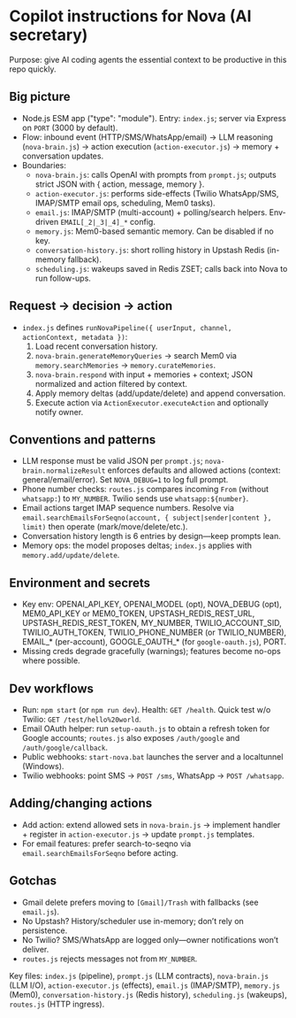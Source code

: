# Copilot instructions for Nova (AI secretary)

Purpose: give AI coding agents the essential context to be productive in this repo quickly.

## Big picture
- Node.js ESM app ("type": "module"). Entry: `index.js`; server via Express on `PORT` (3000 by default).
- Flow: inbound event (HTTP/SMS/WhatsApp/email) → LLM reasoning (`nova-brain.js`) → action execution (`action-executor.js`) → memory + conversation updates.
- Boundaries:
  - `nova-brain.js`: calls OpenAI with prompts from `prompt.js`; outputs strict JSON with { action, message, memory }.
  - `action-executor.js`: performs side-effects (Twilio WhatsApp/SMS, IMAP/SMTP email ops, scheduling, Mem0 tasks).
  - `email.js`: IMAP/SMTP (multi-account) + polling/search helpers. Env-driven `EMAIL[_2|_3|_4]_*` config.
  - `memory.js`: Mem0-based semantic memory. Can be disabled if no key.
  - `conversation-history.js`: short rolling history in Upstash Redis (in-memory fallback).
  - `scheduling.js`: wakeups saved in Redis ZSET; calls back into Nova to run follow-ups.

## Request → decision → action
- `index.js` defines `runNovaPipeline({ userInput, channel, actionContext, metadata })`:
  1) Load recent conversation history.
  2) `nova-brain.generateMemoryQueries` → search Mem0 via `memory.searchMemories` → `memory.curateMemories`.
  3) `nova-brain.respond` with input + memories + context; JSON normalized and action filtered by context.
  4) Apply memory deltas (add/update/delete) and append conversation.
  5) Execute action via `ActionExecutor.executeAction` and optionally notify owner.

## Conventions and patterns
- LLM response must be valid JSON per `prompt.js`; `nova-brain.normalizeResult` enforces defaults and allowed actions (context: general/email/error). Set `NOVA_DEBUG=1` to log full prompt.
- Phone number checks: `routes.js` compares incoming `From` (without `whatsapp:`) to `MY_NUMBER`. Twilio sends use `whatsapp:${number}`.
- Email actions target IMAP sequence numbers. Resolve via `email.searchEmailsForSeqno(account, { subject|sender|content }, limit)` then operate (mark/move/delete/etc.).
- Conversation history length is 6 entries by design—keep prompts lean.
- Memory ops: the model proposes deltas; `index.js` applies with `memory.add/update/delete`.

## Environment and secrets
- Key env: OPENAI_API_KEY, OPENAI_MODEL (opt), NOVA_DEBUG (opt), MEM0_API_KEY or MEM0_TOKEN, UPSTASH_REDIS_REST_URL, UPSTASH_REDIS_REST_TOKEN, MY_NUMBER, TWILIO_ACCOUNT_SID, TWILIO_AUTH_TOKEN, TWILIO_PHONE_NUMBER (or TWILIO_NUMBER), EMAIL_* (per-account), GOOGLE_OAUTH_* (for `google-oauth.js`), PORT.
- Missing creds degrade gracefully (warnings); features become no-ops where possible.

## Dev workflows
- Run: `npm start` (or `npm run dev`). Health: `GET /health`. Quick test w/o Twilio: `GET /test/hello%20world`.
- Email OAuth helper: run `setup-oauth.js` to obtain a refresh token for Google accounts; `routes.js` also exposes `/auth/google` and `/auth/google/callback`.
- Public webhooks: `start-nova.bat` launches the server and a localtunnel (Windows).
- Twilio webhooks: point SMS → `POST /sms`, WhatsApp → `POST /whatsapp`.

## Adding/changing actions
- Add action: extend allowed sets in `nova-brain.js` → implement handler + register in `action-executor.js` → update `prompt.js` templates.
- For email features: prefer search-to-seqno via `email.searchEmailsForSeqno` before acting.

## Gotchas
- Gmail delete prefers moving to `[Gmail]/Trash` with fallbacks (see `email.js`).
- No Upstash? History/scheduler use in-memory; don’t rely on persistence.
- No Twilio? SMS/WhatsApp are logged only—owner notifications won’t deliver.
- `routes.js` rejects messages not from `MY_NUMBER`.

Key files: `index.js` (pipeline), `prompt.js` (LLM contracts), `nova-brain.js` (LLM I/O), `action-executor.js` (effects), `email.js` (IMAP/SMTP), `memory.js` (Mem0), `conversation-history.js` (Redis history), `scheduling.js` (wakeups), `routes.js` (HTTP ingress).